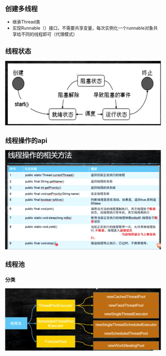 ## 创建多线程
- 继承Thread类
- 实现Runnable（）接口，不需要共享变量，每次实例化一个runnable对象共享给不同的线程即可（代理模式）

## 线程状态

![title](https://raw.githubusercontent.com/zhouyubiu/gitnotes_images/master/gitnote/2020/04/07/1586194280978-1586194280981.png)


## 线程操作的api

![title](https://raw.githubusercontent.com/zhouyubiu/gitnotes_images/master/gitnote/2020/04/07/1586194618022-1586194618030.png)


## 线程池

### 分类
![title](https://raw.githubusercontent.com/zhouyubiu/gitnotes_images/master/gitnote/2020/06/01/1591009977980-1591009978015.png)

	